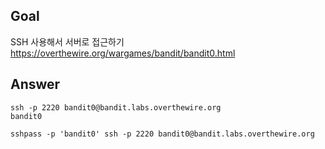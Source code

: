 ## Goal

SSH 사용해서 서버로 접근하기
https://overthewire.org/wargames/bandit/bandit0.html

## Answer

```shell
ssh -p 2220 bandit0@bandit.labs.overthewire.org
bandit0
```

```shell
sshpass -p 'bandit0' ssh -p 2220 bandit0@bandit.labs.overthewire.org
```
